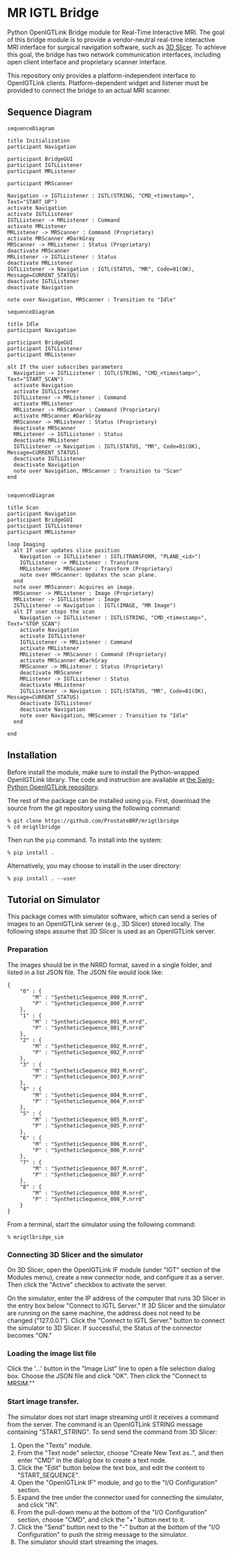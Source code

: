 MR IGTL Bridge
==============
Python OpenIGTLink Bridge module for Real-Time Interactive MRI. The goal of this bridge module is to provide a vendor-neutral real-time interactive MRI interface for surgical navigation software, such as [3D Slicer](https://www.slicer.org/). To achieve this goal, the bridge has two network communication interfaces, including open client interface and proprietary scanner interface. 

This repository only provides a platform-independent interface to OpenIGTLink clients. Platform-dependent widget and listener must be provided to connect the bridge to an actual MRI scanner.


Sequence Diagram
---------------

```mermaid
sequenceDiagram

title Initialization
participant Navigation

participant BridgeGUI
participant IGTLListener
participant MRListener

participant MRScanner

Navigation -> IGTLListener : IGTL(STRING, "CMD_<timestamp>", Text="START_UP")
activate Navigation
activate IGTLListener
IGTLListener -> MRListener : Command
activate MRListener
MRListener -> MRScanner : Command (Proprietary)
activate MRScanner #DarkGray
MRScanner -> MRListener : Status (Proprietary)
deactivate MRScanner
MRListener -> IGTLListener : Status
deactivate MRListener
IGTLListener -> Navigation : IGTL(STATUS, "MR", Code=01(OK), Message=CURRENT_STATUS)
deactivate IGTLListener
deactivate Navigation

note over Navigation, MRScanner : Transition to "Idle"

```


```mermaid
sequenceDiagram

title Idle
participant Navigation

participant BridgeGUI
participant IGTLListener
participant MRListener

alt If the user subscribes parameters
  Navigation -> IGTLListener : IGTL(STRING, "CMD_<timestamp>", Text="START_SCAN")
  activate Navigation
  activate IGTLListener
  IGTLListener -> MRListener : Command
  activate MRListener
  MRListener -> MRScanner : Command (Proprietary)
  activate MRScanner #DarkGray
  MRScanner -> MRListener : Status (Proprietary)
  deactivate MRScanner
  MRListener -> IGTLListener : Status
  deactivate MRListener
  IGTLListener -> Navigation : IGTL(STATUS, "MR", Code=01(OK), Message=CURRENT_STATUS)
  deactivate IGTLListener
  deactivate Navigation
  note over Navigation, MRScanner : Transition to "Scan"
end


```

```mermaid
sequenceDiagram

title Scan
participant Navigation
participant BridgeGUI
participant IGTLListener
participant MRListener

loop Imaging
  alt If user updates slice position 
    Navigation -> IGTLListener : IGTL(TRANSFORM, "PLANE_<id>")
    IGTLListener -> MRListener : Transform
    MRListener -> MRScanner : Transform (Proprietary)
    note over MRScanner: Updates the scan plane.
  end
  note over MRScanner: Acquires an image.
  MRScanner -> MRListener : Image (Proprietary)
  MRListener -> IGTLListener : Image
  IGTLListener -> Navigation : IGTL(IMAGE, "MR Image")
  alt If user stops the scan
    Navigation -> IGTLListener : IGTL(STRING, "CMD_<timestamp>", Text="STOP_SCAN")
    activate Navigation
    activate IGTLListener
    IGTLListener -> MRListener : Command
    activate MRListener
    MRListener -> MRScanner : Command (Proprietary)
    activate MRScanner #DarkGray
    MRScanner -> MRListener : Status (Proprietary)
    deactivate MRScanner
    MRListener -> IGTLListener : Status
    deactivate MRListener
    IGTLListener -> Navigation : IGTL(STATUS, "MR", Code=01(OK), Message=CURRENT_STATUS)
    deactivate IGTLListener
    deactivate Navigation
    note over Navigation, MRScanner : Transition to "Idle"
  end
  
end

```


Installation
------------


Before install the module, make sure to install the Python-wrapped OpenIGTLink library. The code and instruction are available at [the Swig-Python OpenIGTLink repository](https://github.com/tokjun/OpenIGTLink/tree/Swig-Python).

The rest of the package can be installed using `pip`. First, download the source from the git repository using the following command:

~~~~
% git clone https://github.com/ProstateBRP/mrigtlbridge
% cd mrigtlbridge
~~~~

Then run the `pip` command. To install into the system:

~~~~
% pip install . 
~~~~

Alternatively, you may choose to install in the user directory:

~~~~
% pip install . --user
~~~~


Tutorial on Simulator
---------------------


This package comes with simulator software, which can send a series of images to an OpenIGTLink server (e.g., 3D Slicer) stored locally.
The following steps assume that 3D Slicer is used as an OpenIGTLink server.

### Preparation

The images should be in the NRRD format, saved in a single folder, and listed in a list JSON file. The JSON file would look like:

~~~~
{
    "0" : {
        "M" : "SyntheticSequence_000_M.nrrd",
        "P" : "SyntheticSequence_000_P.nrrd"
    },
    "1" : {
        "M" : "SyntheticSequence_001_M.nrrd",
        "P" : "SyntheticSequence_001_P.nrrd"
    },
    "2" : {
        "M" : "SyntheticSequence_002_M.nrrd",
        "P" : "SyntheticSequence_002_P.nrrd"
    },
    "3" : {
        "M" : "SyntheticSequence_003_M.nrrd",
        "P" : "SyntheticSequence_003_P.nrrd"
    },
    "4" : {
        "M" : "SyntheticSequence_004_M.nrrd",
        "P" : "SyntheticSequence_004_P.nrrd"
    },
    "5" : {
        "M" : "SyntheticSequence_005_M.nrrd",
        "P" : "SyntheticSequence_005_P.nrrd"
    },
    "6" : {
        "M" : "SyntheticSequence_006_M.nrrd",
        "P" : "SyntheticSequence_006_P.nrrd"
    },
    "7" : {
        "M" : "SyntheticSequence_007_M.nrrd",
        "P" : "SyntheticSequence_007_P.nrrd"
    },
    "8" : {
        "M" : "SyntheticSequence_008_M.nrrd",
        "P" : "SyntheticSequence_008_P.nrrd"
    }
}
~~~~

From a terminal, start the simulator using the following command: 

~~~~
% mrigtlbridge_sim
~~~~

### Connecting 3D Slicer and the simulator

On 3D Slicer, open the OpenIGTLink IF module (under "IGT" section of the Modules menu), create a new connector node, and configure it as a server. Then click the "Active" checkbox to activate the server. 

On the simulator, enter the IP address of the computer that runs 3D Slicer in the entry box below "Connect to IGTL Server." If 3D Slicer and the simulator are running on the same machine, the address does not need to be changed ("127.0.0.1"). Click the "Connect to IGTL Server." button to connect the simulator to 3D Slicer. If successful, the Status of the connector becomes "ON."

### Loading the image list file

Click the '...' button in the "Image List" line to open a file selection dialog box. Choose the JSON file and click "OK". Then click the "Connect to MRSIM."" 

### Start image transfer. 

The simulator does not start image streaming until it receives a command from the server. The command is an OpenIGTLink STRING message containing "START_STRING". To send send the command from 3D Slicer:

1. Open the "Texts" module.
2. From the "Text node" selector, choose "Create New Text as..", and then enter "CMD" in the dialog box to create a text node.
3. Click the "Edit" button below the text box, and edit the content to "START_SEQUENCE".
4. Open the "OpenIGTLink IF" module, and go to the "I/O Configuration" section.
5. Expand the tree under the connector used for connecting the simulator, and click "IN".
6. From the pull-down menu at the bottom of the "I/O Configuration" section, choose "CMD", and click the "+" button next to it.
7. Click the "Send" button next to the "-" button at the bottom of the "I/O Configuration" to push the string message to the simulator.
8. The simulator should start streaming the images.































